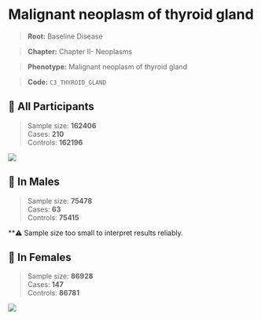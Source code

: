 # Malignant neoplasm of thyroid gland

> **Root:** Baseline Disease  

> **Chapter:** Chapter II- Neoplasms  

> **Phenotype:** Malignant neoplasm of thyroid gland  

> **Code:** `C3_THYROID_GLAND`

## 🧪 All Participants  
> Sample size: **162406**  
> Cases: **210**  
> Controls: **162196**
<img src="/Disease/Figures/ALL/Incidence/C3_THYROID_GLAND.png"/>
<CsvTable src="/Disease_Data/ALL/Incidence/COX_C3_THYROID_GLAND.csv" label="🔍 View full results" />

## 👨 In Males  
> Sample size: **75478**  
> Cases: **63**  
> Controls: **75415**

**⚠️ Sample size too small to interpret results reliably.


## 👩 In Females  
> Sample size: **86928**  
> Cases: **147**  
> Controls: **86781**
<img src="/Disease/Figures/Female/Incidence/C3_THYROID_GLAND.png"/>
<CsvTable src="/Disease_Data/Female/Incidence/COX_C3_THYROID_GLAND.csv" label="🔍 View full results" />
